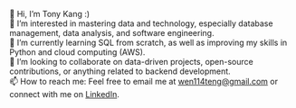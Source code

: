 👋 Hi, I’m Tony Kang :)
<br>
👀 I’m interested in mastering data and technology, especially database management, data analysis, and software engineering.
<br>
🌱 I’m currently learning SQL from scratch, as well as improving my skills in Python and cloud computing (AWS).
<br>
💞️ I’m looking to collaborate on data-driven projects, open-source contributions, or anything related to backend development.
<br>
📫 How to reach me: Feel free to email me at wen114teng@gmail.com or connect with me on [LinkedIn](https://www.linkedin.com/in/tony-kang-a353271bb/).
